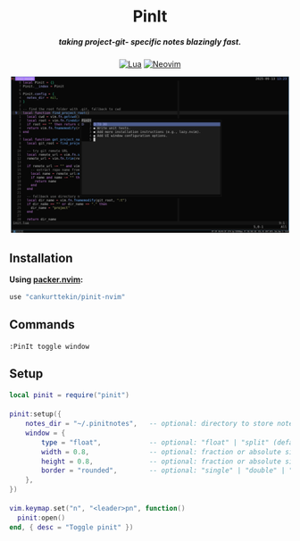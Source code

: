 <div align="center">

# PinIt
##### taking project-git- specific notes blazingly fast.

[![Lua](https://img.shields.io/badge/Lua-blue.svg?style=for-the-badge&logo=lua)](http://www.lua.org)
[![Neovim](https://img.shields.io/badge/Neovim%200.8+-green.svg?style=for-the-badge&logo=neovim)](https://neovim.io)

<img alt="PinIt" height="280" src="/assets/screenshot.png" />
</div>

## Installation

**Using [packer.nvim](https://github.com/wbthomason/packer.nvim):**

```lua
use "cankurttekin/pinit-nvim"
```

## Commands
```
:PinIt toggle window
```

## Setup
```lua
local pinit = require("pinit")

pinit:setup({
    notes_dir = "~/.pinitnotes",   -- optional: directory to store notes (default: project root)
    window = {
        type = "float",            -- optional: "float" | "split" (default: "float")
        width = 0.8,               -- optional: fraction or absolute size (default: 0.6)
        height = 0.8,              -- optional: fraction or absolute size (default: 0.6)
        border = "rounded",        -- optional: "single" | "double" | "rounded" | "solid" | "shadow" (default: "single")
    },
})

vim.keymap.set("n", "<leader>pn", function()
  pinit:open()
end, { desc = "Toggle pinit" })
```
